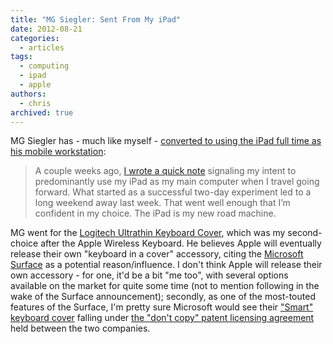 ```yaml
---
title: "MG Siegler: Sent From My iPad"
date: 2012-08-21
categories:
  - articles
tags:
  - computing
  - ipad
  - apple
authors:
  - chris
archived: true
---
```


MG Siegler has - much like myself - [converted to using the iPad full time as his mobile workstation](http://massivegreatness.com/sent-from-my-ipad):

> A couple weeks ago, [I wrote a quick note](http://parislemon.com/post/28709263355/sent-from-my-ipad) signaling my intent to predominantly use my iPad as my main computer when I travel going forward. What started as a successful two-day experiment led to a long weekend away last week. That went well enough that I’m confident in my choice. The iPad is my new road machine.

MG went for the [Logitech Ultrathin Keyboard Cover](http://www.logitech.com/en-us/tablet-accessories/ipad/ultrathin-keyboard-cover), which was my second-choice after the Apple Wireless Keyboard. He believes Apple will eventually release their own "keyboard in a cover" accessory, citing the [Microsoft Surface](http://www.microsoft.com/surface/) as a potential reason/influence. I don't think Apple will release their own accessory - for one, it'd be a bit "me too", with several options available on the market for quite some time (not to mention following in the wake of the Surface announcement); secondly, as one of the most-touted features of the Surface, I'm pretty sure Microsoft would see their ["Smart" keyboard cover](http://www.theverge.com/2012/6/18/3095396/microsoft-surface-cover-multitouch-keyboard) falling under [the "don't copy" patent licensing agreement](http://arstechnica.com/tech-policy/2012/08/apple-licensed-design-patents-to-microsoft-in-anti-cloning-agreement/) held between the two companies.
